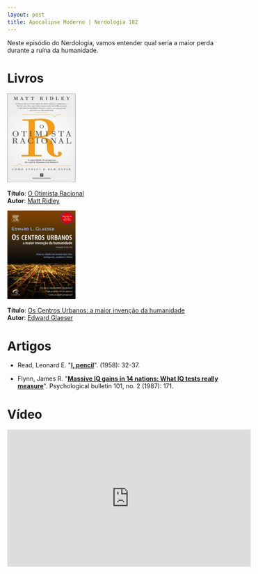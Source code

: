 ```yaml
---
layout: post
title: Apocalipse Moderno | Nerdologia 102
---
```


Neste episódio do Nerdologia, vamos entender qual seria a maior perda durante a ruína da humanidade.

Livros
=====

![O Otimista Racional](../images/otimista-racional.jpg)

**Título**: [O Otimista Racional](http://www.saraiva.com.br/o-otimista-racional-por-que-o-mundo-melhora-7276787.html)<br>
**Autor**: [Matt Ridley](http://www.mattridley.co.uk/)

![Os Centros Urbanos: a maior invenção da humanidade](../images/centros-urbanos.jpg)

**Título**: [Os Centros Urbanos: a maior invenção da humanidade](http://www.livrariacultura.com.br/p/centros-urbanos-os-a-maior-invencao-da-22527581)<br>
**Autor**: [Edward Glaeser](http://scholar.harvard.edu/glaeser/home)

Artigos
=====

- Read, Leonard E. "[**I, pencil**](http://www.econlib.org/library/Essays/rdPncl1.html)". (1958): 32-37.

- Flynn, James R. "[**Massive IQ gains in 14 nations: What IQ tests really measure**](http://www.jugendsozialarbeit.de/media/raw/flynn1987_What_IQ_tests_really_measure.pdf)". Psychological bulletin 101, no. 2 (1987): 171.

Vídeo
=====

<iframe width="560" height="315" src="https://www.youtube.com/embed/4_TU5fI-zdQ" frameborder="0" allowfullscreen></iframe>


